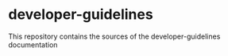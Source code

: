 # developer-guidelines
This repository contains the sources of the developer-guidelines documentation
